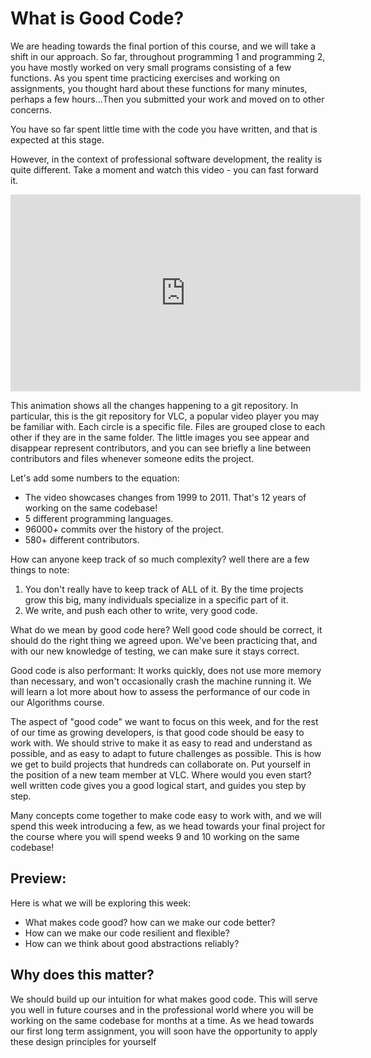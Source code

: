 # What is Good Code?

We are heading towards the final portion of this course, and we will take a
shift in our approach. So far, throughout programming 1 and programming 2, you
have mostly worked on very small programs consisting of a few functions. As you
spent time practicing exercises and working on assignments, you thought hard
about these functions for many minutes, perhaps a few hours...Then you submitted
your work and moved on to other concerns.

You have so far spent little time with the code you have written, and that is
expected at this stage.

However, in the context of professional software development, the reality is
quite different. Take a moment and watch this video - you can fast forward it.

<iframe width="560" height="315" src="https://www.youtube.com/embed/sySIzGu88WA?si=6iun7pdumYpl1TW-" title="YouTube video player" frameborder="0" allow="accelerometer; autoplay; clipboard-write; encrypted-media; gyroscope; picture-in-picture; web-share" allowfullscreen></iframe>

This animation shows all the changes happening to a git repository. In
particular, this is the git repository for VLC, a popular video player you may
be familiar with. Each circle is a specific file. Files are grouped close to
each other if they are in the same folder. The little images you see appear and
disappear represent contributors, and you can see briefly a line between
contributors and files whenever someone edits the project.

Let's add some numbers to the equation:

- The video showcases changes from 1999 to 2011. That's 12 years of working on
  the same codebase!
- 5 different programming languages.
- 96000+ commits over the history of the project.
- 580+ different contributors.

How can anyone keep track of so much complexity? well there are a few things to
note:

1. You don't really have to keep track of ALL of it. By the time projects grow
   this big, many individuals specialize in a specific part of it.
2. We write, and push each other to write, very good code.

What do we mean by good code here? Well good code should be correct, it should
do the right thing we agreed upon. We've been practicing that, and with our new
knowledge of testing, we can make sure it stays correct.

Good code is also performant: It works quickly, does not use more memory than
necessary, and won't occasionally crash the machine running it. We will learn a
lot more about how to assess the performance of our code in our Algorithms
course.

The aspect of "good code" we want to focus on this week, and for the rest of our
time as growing developers, is that good code should be easy to work with. We
should strive to make it as easy to read and understand as possible, and as easy
to adapt to future challenges as possible. This is how we get to build projects
that hundreds can collaborate on. Put yourself in the position of a new team
member at VLC. Where would you even start? well written code gives you a good
logical start, and guides you step by step.

Many concepts come together to make code easy to work with, and we will spend
this week introducing a few, as we head towards your final project for the
course where you will spend weeks 9 and 10 working on the same codebase!

## Preview:

Here is what we will be exploring this week:

- What makes code good? how can we make our code better?
- How can we make our code resilient and flexible?
- How can we think about good abstractions reliably?

## Why does this matter?

We should build up our intuition for what makes good code. This will serve you
well in future courses and in the professional world where you will be working
on the same codebase for months at a time. As we head towards our first long
term assignment, you will soon have the opportunity to apply these design
principles for yourself